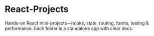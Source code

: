 # React-Projects
Hands-on React mini-projects—hooks, state, routing, forms, testing &amp; performance. Each folder is a standalone app with clear docs.

